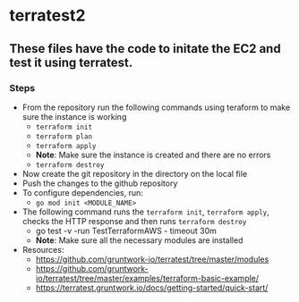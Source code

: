 # terratest2
## These files have the code to initate the EC2 and test it using terratest.

### **Steps**
- From the repository run the following commands using teraform to make sure the instance is working
    - `terraform init`
    - `terraform plan`
    - `terraform apply`
    - **Note**: Make sure the instance is created and there are no errors
    - `terraform destroy`
- Now create the git repository in the directory on the local file
- Push the changes to the github repository
- To configure dependencies, run: 
    - `go mod init <MODULE_NAME>`
- The following command runs the `terraform init`, `terraform apply`, checks the HTTP response and then runs `terraform destroy`
    - go test -v -run TestTerraformAWS - timeout 30m 
    - **Note**: Make sure all the necessary modules are installed 
- Resources: 
    - https://github.com/gruntwork-io/terratest/tree/master/modules
    - https://github.com/gruntwork-io/terratest/tree/master/examples/terraform-basic-example/
    - https://terratest.gruntwork.io/docs/getting-started/quick-start/
